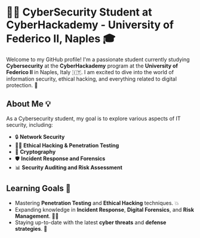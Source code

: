# 👨‍💻 CyberSecurity Student at CyberHackademy - University of Federico II, Naples 🎓

Welcome to my GitHub profile! I'm a passionate student currently studying **Cybersecurity** at the **CyberHackademy** program at the **University of Federico II** in Naples, Italy 🇮🇹. I am excited to dive into the world of information security, ethical hacking, and everything related to digital protection. 🔐

## About Me 💡

As a Cybersecurity student, my goal is to explore various aspects of IT security, including:

- 🔒 **Network Security**
- 🕵️‍♂️ **Ethical Hacking & Penetration Testing**
- 🔑 **Cryptography**
- 🛡️ **Incident Response and Forensics**
- 📊 **Security Auditing and Risk Assessment**


## Learning Goals 🎯

- Mastering **Penetration Testing** and **Ethical Hacking** techniques. 💥
- Expanding knowledge in **Incident Response**, **Digital Forensics**, and **Risk Management**. 🕵️‍♂️
- Staying up-to-date with the latest **cyber threats** and **defense strategies**. 🔐

<!--
**Dondo-98/Dondo-98** is a ✨ _special_ ✨ repository because its `README.md` (this file) appears on your GitHub profile.

Here are some ideas to get you started:

- 🔭 I’m currently working on ...
- 🌱 I’m currently learning ...
- 👯 I’m looking to collaborate on ...
- 🤔 I’m looking for help with ...
- 💬 Ask me about ...
- 📫 How to reach me: ...
- 😄 Pronouns: ...
- ⚡ Fun fact: ...
-->
